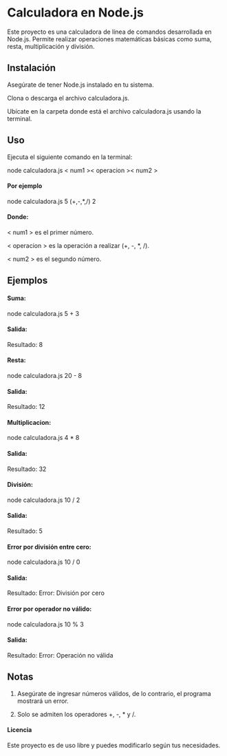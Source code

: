 # Calculadora en Node.js

Este proyecto es una calculadora de línea de comandos desarrollada en Node.js. Permite realizar operaciones matemáticas básicas como suma, resta, multiplicación y división.

## Instalación

Asegúrate de tener Node.js instalado en tu sistema.

Clona o descarga el archivo calculadora.js.

Ubícate en la carpeta donde está el archivo calculadora.js usando la terminal.

## Uso

Ejecuta el siguiente comando en la terminal:

node calculadora.js < num1 >< operacion >< num2 >
<h4>Por ejemplo</h4>
node calculadora.js 5 (+,-,*,/) 2

#### Donde:

< num1 > es el primer número.

< operacion > es la operación a realizar (+, -, *, /).

< num2 > es el segundo número.

## Ejemplos

#### Suma:

node calculadora.js 5 + 3

#### Salida:

Resultado: 8

#### Resta:

node calculadora.js 20 - 8

#### Salida:

Resultado: 12

#### Multiplicacion:

node calculadora.js 4 * 8

#### Salida:

Resultado: 32

#### División:

node calculadora.js 10 / 2

#### Salida:

Resultado: 5

#### Error por división entre cero:

node calculadora.js 10 / 0

#### Salida:

Resultado: Error: División por cero

#### Error por operador no válido:

node calculadora.js 10 % 3

#### Salida:

Resultado: Error: Operación no válida

## Notas

1) Asegúrate de ingresar números válidos, de lo contrario, el programa mostrará un error.

2) Solo se admiten los operadores +, -, * y /.

#### Licencia

Este proyecto es de uso libre y puedes modificarlo según tus necesidades.